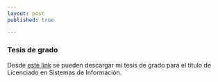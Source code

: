 ```yaml
---
layout: post
published: true

---
```


### Tesis de grado

Desde [este link](http://ecolell.github.io/assets/latex/thesis/doc/Thesis.pdf) se pueden descargar mi tesis de grado para el título de Licenciado en Sistemas de Información. 
